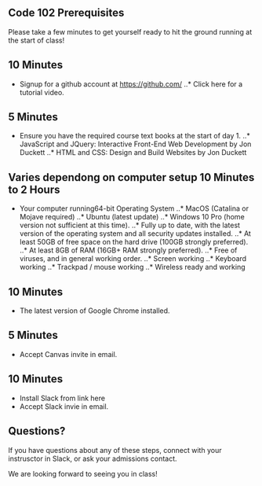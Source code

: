 ## Code 102 Prerequisites
Please take a few minutes to get yourself ready to hit the ground running at the start of class!

## 10 Minutes
* Signup for a github account at https://github.com/
 ..* Click here for a tutorial video.
## 5 Minutes
* Ensure you have the required course text books at the start of day 1.
..* JavaScript and JQuery: Interactive Front-End Web Development by Jon Duckett
..* HTML and CSS: Design and Build Websites by Jon Duckett
## Varies dependong on computer setup 10 Minutes to 2 Hours
* Your computer running64-bit Operating System
..* MacOS (Catalina or Mojave required)
..* Ubuntu (latest update)
..* Windows 10 Pro (home version not sufficient at this time).
..* Fully up to date, with the latest version of the operating system and all security updates installed.
..* At least 50GB of free space on the hard drive (100GB strongly preferred).
..* At least 8GB of RAM (16GB+ RAM strongly preferred).
..* Free of viruses, and in general working order.
..* Screen working
..* Keyboard working
..* Trackpad / mouse working
..* Wireless ready and working
## 10 Minutes
* The latest version of Google Chrome installed.
## 5 Minutes
* Accept Canvas invite in email.
## 10 Minutes
* Install Slack from link here
* Accept Slack invie in email.
## Questions?
If you have questions about any of these steps, connect with your instrusctor in Slack, or ask your admissions contact.

We are looking forward to seeing you in class!
